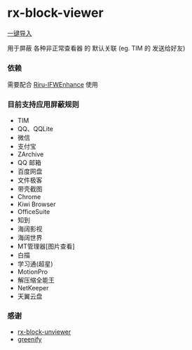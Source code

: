 # rx-block-viewer
[一键导入](https://greenify.github.io/lamprose/rx-block-viewer)

用于屏蔽 各种非正常查看器 的 默认关联 (eg. TIM 的 发送给好友)

### 依赖
需要配合 [Riru-IFWEnhance](https://github.com/Kr328/Riru-IFWEnhance) 使用

### 目前支持应用屏蔽规则
  * TIM
  * QQ、QQLite
  * 微信
  * 支付宝
  * ZArchive
  * QQ 邮箱
  * 百度网盘
  * 文件极客
  * 带壳截图
  * Chrome
  * Kiwi Browser
  * OfficeSuite
  * 知到
  * 海阔影视
  * 海阔世界
  * MT管理器[图片查看]
  * 白描
  * 学习通(超星)
  * MotionPro
  * 解压缩全能王
  * NetKeeper
  * 天翼云盘

### 感谢
- [rx-block-unviewer](https://github.com/Kr328/rx-block-unviewer)
- [greenify](https://github.com/greenify/greenify.github.io)